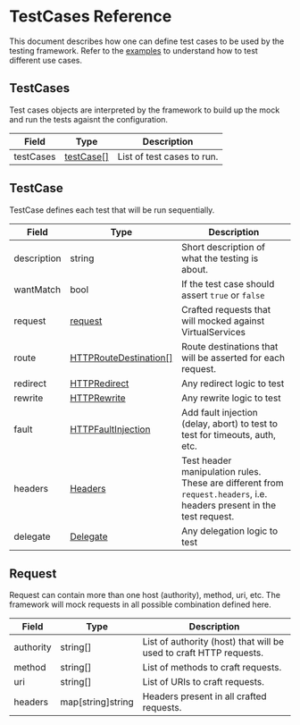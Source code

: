 # TestCases Reference

This document describes how one can define test cases to be used by the testing framework. Refer to the [examples](https://github.com/getyourguide/istio-config-validator/tree/main/examples) to understand how to test different use cases.

## TestCases

Test cases objects are interpreted by the framework to build up the mock and run the tests agaisnt the configuration.

| Field     | Type                    | Description                |
|-----------|-------------------------|----------------------------|
| testCases | [testCase[]](#TestCase) | List of test cases to run. |

## TestCase

TestCase defines each test that will be run sequentially.

| Field       | Type                                                                                                            | Description                                                |
|-------------|-----------------------------------------------------------------------------------------------------------------|------------------------------------------------------------|
| description | string                                                                                                          | Short description of what the testing is about.            |
| wantMatch   | bool                                                                                                            | If the test case should assert `true` or `false`           |
| request     | [request](#Request)                                                                                                         | Crafted requests that will mocked against VirtualServices  |
| route       | [HTTPRouteDestination[]](https://istio.io/docs/reference/config/networking/virtual-service/#HTTPRouteDestination) | Route destinations that will be asserted for each request. |
| redirect    | [HTTPRedirect](https://istio.io/latest/docs/reference/config/networking/virtual-service/#HTTPRedirect)          | Any redirect logic to test
| rewrite     | [HTTPRewrite](https://istio.io/latest/docs/reference/config/networking/virtual-service/#HTTPRewrite)            | Any rewrite logic to test
| fault       | [HTTPFaultInjection](https://istio.io/latest/docs/reference/config/networking/virtual-service/#HTTPFaultInjection)   | Add fault injection (delay, abort) to test to test for timeouts, auth, etc.
| headers     | [Headers](https://istio.io/latest/docs/reference/config/networking/virtual-service/#Headers)                    | Test header manipulation rules. These are different from `request.headers`, i.e. headers present in the test request.
| delegate    | [Delegate](https://istio.io/latest/docs/reference/config/networking/virtual-service/#Delegate)                  | Any delegation logic to test


## Request

Request can contain more than one host (authority), method, uri, etc. The framework will mock requests in all possible combination defined here.


| Field     | Type              | Description                                                        |
|-----------|-------------------|--------------------------------------------------------------------|
| authority | string[]          | List of authority (host) that will be used to craft HTTP requests. |
| method    | string[]          | List of methods to craft requests.                                 |
| uri       | string[]          | List of URIs to craft requests.                                    |
| headers   | map[string]string | Headers present in all crafted requests.                           |
